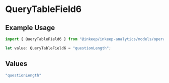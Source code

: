 # QueryTableField6

## Example Usage

```typescript
import { QueryTableField6 } from "@inkeep/inkeep-analytics/models/operations";

let value: QueryTableField6 = "questionLength";
```

## Values

```typescript
"questionLength"
```
